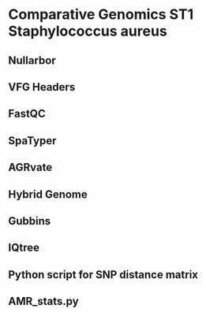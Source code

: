 # Comparative Genomics ST1 Staphylococcus aureus

## Nullarbor 

## VFG Headers

## FastQC 

## SpaTyper 

## AGRvate 

## Hybrid Genome

## Gubbins 

## IQtree

## Python script for SNP distance matrix 

## AMR_stats.py 
